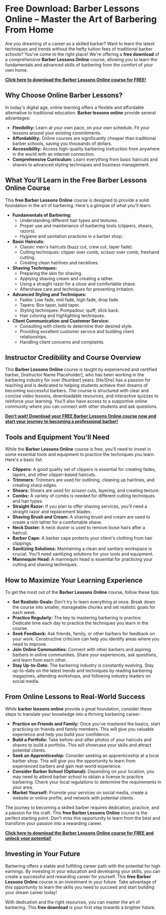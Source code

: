 # Free Download: Barber Lessons Online – Master the Art of Barbering From Home

Are you dreaming of a career as a skilled barber? Want to learn the latest techniques and trends without the hefty tuition fees of traditional barber schools? You've come to the right place! We're offering a **free download** of a comprehensive **Barber Lessons Online** course, allowing you to learn the fundamentals and advanced skills of barbering from the comfort of your own home.

[**Click here to download the Barber Lessons Online course for FREE!**](https://udemywork.com/barber-lessons-online)

## Why Choose Online Barber Lessons?

In today's digital age, online learning offers a flexible and affordable alternative to traditional education. **Barber lessons online** provide several advantages:

*   **Flexibility:** Learn at your own pace, on your own schedule. Fit your lessons around your existing commitments.
*   **Affordability:** Online courses are significantly cheaper than traditional barber schools, saving you thousands of dollars.
*   **Accessibility:** Access high-quality barbering instruction from anywhere in the world with an internet connection.
*   **Comprehensive Curriculum:** Learn everything from basic haircuts and shaves to advanced styling techniques and business management.

## What You'll Learn in the Free Barber Lessons Online Course

This **free Barber Lessons Online** course is designed to provide a solid foundation in the art of barbering. Here's a glimpse of what you'll learn:

*   **Fundamentals of Barbering:**
    *   Understanding different hair types and textures.
    *   Proper use and maintenance of barbering tools (clippers, shears, razors).
    *   Hygiene and sanitation practices in a barber shop.
*   **Basic Haircuts:**
    *   Classic men's haircuts (buzz cut, crew cut, taper fade).
    *   Cutting techniques: clipper over comb, scissor over comb, freehand cutting.
    *   Creating clean hairlines and necklines.
*   **Shaving Techniques:**
    *   Preparing the skin for shaving.
    *   Applying shaving cream and creating a lather.
    *   Using a straight razor for a close and comfortable shave.
    *   Aftershave care and techniques for preventing irritation.
*   **Advanced Styling and Techniques:**
    *   Fades: Low fade, mid fade, high fade, drop fade.
    *   Tapers: Box taper, bald taper.
    *   Styling techniques: Pompadour, quiff, slick back.
    *   Hair coloring and highlighting techniques.
*   **Client Communication and Customer Service:**
    *   Consulting with clients to determine their desired style.
    *   Providing excellent customer service and building client relationships.
    *   Handling client concerns and complaints.

## Instructor Credibility and Course Overview

This **Barber Lessons Online** course is taught by experienced and certified barber, [Instructor Name Placeholder], who has been working in the barbering industry for over [Number] years. [He/She] has a passion for teaching and is dedicated to helping students achieve their dreams of becoming successful barbers. The course is structured with clear and concise video lessons, downloadable resources, and interactive quizzes to reinforce your learning. You'll also have access to a supportive online community where you can connect with other students and ask questions.

[**Don't wait! Download your FREE Barber Lessons Online course now and start your journey to becoming a professional barber!**](https://udemywork.com/barber-lessons-online)

## Tools and Equipment You'll Need

While the **Barber Lessons Online** course is free, you'll need to invest in some essential tools and equipment to practice the techniques you learn. Here's a basic list:

*   **Clippers:** A good quality set of clippers is essential for creating fades, tapers, and other clipper-based haircuts.
*   **Trimmers:** Trimmers are used for outlining, cleaning up hairlines, and creating sharp edges.
*   **Shears:** Shears are used for scissor cuts, layering, and creating texture.
*   **Combs:** A variety of combs is needed for different cutting techniques and hair types.
*   **Straight Razor:** If you plan to offer shaving services, you'll need a straight razor and replacement blades.
*   **Shaving Brush and Cream:** A shaving brush and cream are used to create a rich lather for a comfortable shave.
*   **Neck Duster:** A neck duster is used to remove loose hairs after a haircut.
*   **Barber Cape:** A barber cape protects your client's clothing from hair clippings.
*   **Sanitizing Solutions:** Maintaining a clean and sanitary workspace is crucial. You'll need sanitizing solutions for your tools and equipment.
*   **Mannequin Head:** A mannequin head is essential for practicing your cutting and shaving techniques.

## How to Maximize Your Learning Experience

To get the most out of the **Barber Lessons Online** course, follow these tips:

*   **Set Realistic Goals:** Don't try to learn everything at once. Break down the course into smaller, manageable chunks and set realistic goals for each week.
*   **Practice Regularly:** The key to mastering barbering is practice. Dedicate time each day to practice the techniques you learn in the course.
*   **Seek Feedback:** Ask friends, family, or other barbers for feedback on your work. Constructive criticism can help you identify areas where you need to improve.
*   **Join Online Communities:** Connect with other barbers and aspiring barbers in online communities. Share your experiences, ask questions, and learn from each other.
*   **Stay Up-to-Date:** The barbering industry is constantly evolving. Stay up-to-date on the latest trends and techniques by reading barbering magazines, attending workshops, and following industry leaders on social media.

## From Online Lessons to Real-World Success

While **barber lessons online** provide a great foundation, consider these steps to translate your knowledge into a thriving barbering career:

*   **Practice on Friends and Family:** Once you've mastered the basics, start practicing on friends and family members. This will give you valuable experience and help you build your confidence.
*   **Build a Portfolio:** Take before-and-after photos of your haircuts and shaves to build a portfolio. This will showcase your skills and attract potential clients.
*   **Seek an Apprenticeship:** Consider seeking an apprenticeship at a local barber shop. This will give you the opportunity to learn from experienced barbers and gain real-world experience.
*   **Consider Barber School (Optional):** Depending on your location, you may need to attend barber school to obtain a license to practice barbering. Check your local regulations to determine the requirements in your area.
*   **Market Yourself:** Promote your services on social media, create a website or online profile, and network with potential clients.

The journey to becoming a skilled barber requires dedication, practice, and a passion for the craft. This **free Barber Lessons Online** course is the perfect starting point. Don't miss this opportunity to learn from the best and transform your passion into a rewarding career.

[**Click here to download the Barber Lessons Online course for FREE and unlock your potential!**](https://udemywork.com/barber-lessons-online)

## Investing in Your Future

Barbering offers a stable and fulfilling career path with the potential for high earnings. By investing in your education and developing your skills, you can create a successful and rewarding career for yourself. This **free Barber Lessons Online** course is an investment in your future. Take advantage of this opportunity to learn the skills you need to succeed and start building your dream career today!

With dedication and the right resources, you can master the art of barbering. This **free download** is your first step towards a brighter future.
